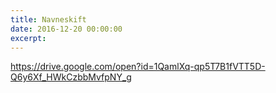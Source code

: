```yaml
---
title: Navneskift
date: 2016-12-20 00:00:00
excerpt:
---
```



https://drive.google.com/open?id=1QamlXq-qp5T7B1fVTT5D-Q6y6Xf_HWkCzbbMvfpNY_g